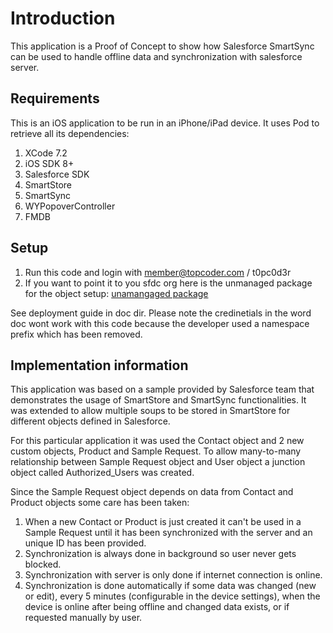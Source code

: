 # Introduction

This application is a Proof of Concept to show how Salesforce SmartSync can be used to handle offline data and synchronization with salesforce server.

## Requirements

This is an iOS application to be run in an iPhone/iPad device. It uses Pod to retrieve all its dependencies:

1. XCode 7.2
2. iOS SDK 8+
3. Salesforce SDK
4. SmartStore
5. SmartSync
6. WYPopoverController
7. FMDB

## Setup

1.  Run this code and login with member@topcoder.com / t0pc0d3r
2.  If you want to point it to you sfdc org here is the unmanaged package for the object setup:
 [unamangaged package](https://login.salesforce.com/packaging/installPackage.apexp?p0=04t15000000l6nO)

See deployment guide in doc dir.  Please note the credinetials in the word doc wont work with this code because the developer used a namespace prefix which has been removed.

## Implementation information

This application was based on a sample provided by Salesforce team that demonstrates the usage of SmartStore and SmartSync functionalities.
It was extended to allow multiple soups to be stored in SmartStore for different objects defined in Salesforce. 

For this particular application it was used the Contact object and 2 new custom objects, Product and Sample Request.
To allow many-to-many relationship between Sample Request object and User object a junction object called Authorized_Users was created.

Since the Sample Request object depends on data from Contact and Product objects some care has been taken:

1. When a new Contact or Product is just created it can't be used in a Sample Request until it has been synchronized with the server and an unique ID has been provided.
2. Synchronization is always done in background so user never gets blocked.
3. Synchronization with server is only done if internet connection is online.
4. Synchronization is done automatically if some data was changed (new or edit), every 5 minutes (configurable in the device settings), when the device is online after being offline and changed data exists, or if requested manually by user.
